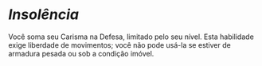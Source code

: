 # *Insolência*

Você soma seu Carisma na Defesa, limitado pelo seu nível. Esta habilidade exige liberdade de movimentos; você não pode usá-la se estiver de armadura pesada ou sob a condição imóvel.